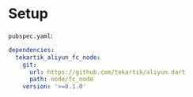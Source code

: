 # Setup

`pubspec.yaml`:

```yaml
dependencies:
  tekartik_aliyun_fc_node:
    git:
      url: https://github.com/tekartik/aliyun.dart
      path: node/fc_node
    version: '>=0.1.0'
```
